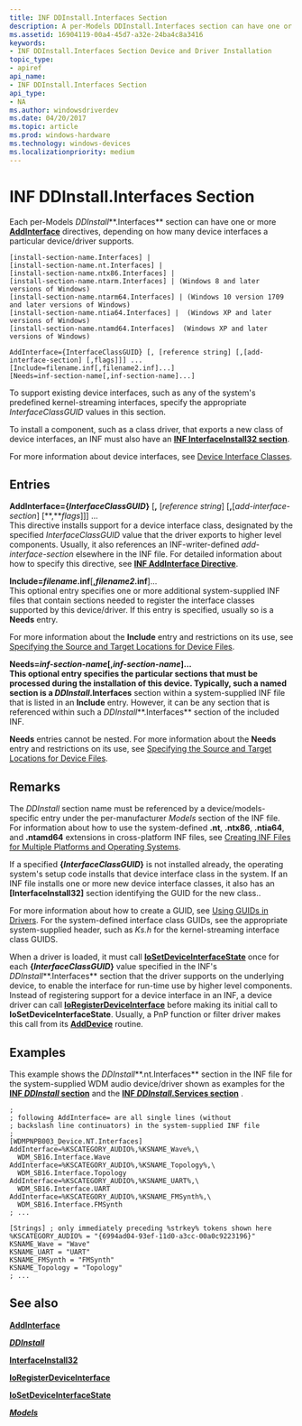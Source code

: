 ```yaml
---
title: INF DDInstall.Interfaces Section
description: A per-Models DDInstall.Interfaces section can have one or more AddInterface directives, depending on how many device interfaces a particular device/driver supports.
ms.assetid: 16904119-00a4-45d7-a32e-24ba4c8a3416
keywords:
- INF DDInstall.Interfaces Section Device and Driver Installation
topic_type:
- apiref
api_name:
- INF DDInstall.Interfaces Section
api_type:
- NA
ms.author: windowsdriverdev
ms.date: 04/20/2017
ms.topic: article
ms.prod: windows-hardware
ms.technology: windows-devices
ms.localizationpriority: medium
---
```


# INF DDInstall.Interfaces Section


Each per-Models *DDInstall***.Interfaces** section can have one or more [**AddInterface**](inf-addinterface-directive.md) directives, depending on how many device interfaces a particular device/driver supports.

```
[install-section-name.Interfaces] |
[install-section-name.nt.Interfaces] | 
[install-section-name.ntx86.Interfaces] |
[install-section-name.ntarm.Interfaces] | (Windows 8 and later versions of Windows)
[install-section-name.ntarm64.Interfaces] | (Windows 10 version 1709 and later versions of Windows)
[install-section-name.ntia64.Interfaces] |  (Windows XP and later versions of Windows)
[install-section-name.ntamd64.Interfaces]  (Windows XP and later versions of Windows)
 
AddInterface={InterfaceClassGUID} [, [reference string] [,[add-interface-section] [,flags]]] ...
[Include=filename.inf[,filename2.inf]...]
[Needs=inf-section-name[,inf-section-name]...] 
```

To support existing device interfaces, such as any of the system's predefined kernel-streaming interfaces, specify the appropriate *InterfaceClassGUID* values in this section.

To install a component, such as a class driver, that exports a new class of device interfaces, an INF must also have an [**INF InterfaceInstall32 section**](inf-interfaceinstall32-section.md).

For more information about device interfaces, see [Device Interface Classes](device-interface-classes.md).

## Entries


<a href="" id="addinterface--interfaceclassguid------reference-string-----add-interface-section----flags-------"></a>**AddInterface={***InterfaceClassGUID***}** \[**,** \[*reference string*\] \[**,**\[*add-interface-section*\] \[**,***flags*\]\]\] ...  
This directive installs support for a device interface class, designated by the specified *InterfaceClassGUID* value that the driver exports to higher level components. Usually, it also references an INF-writer-defined *add-interface-section* elsewhere in the INF file. For detailed information about how to specify this directive, see [**INF AddInterface Directive**](inf-addinterface-directive.md).

<a href="" id="include-filename-inf--filename2-inf----"></a>**Include=***filename***.inf**\[**,***filename2***.inf**\]...  
This optional entry specifies one or more additional system-supplied INF files that contain sections needed to register the interface classes supported by this device/driver. If this entry is specified, usually so is a **Needs** entry.

For more information about the **Include** entry and restrictions on its use, see [Specifying the Source and Target Locations for Device Files](specifying-the-source-and-target-locations-for-device-files.md).

<a href="" id="needs-inf-section-name--inf-section-name----"></a>**Needs=***inf-section-name*\[**,***inf-section-name*\]...  
This optional entry specifies the particular sections that must be processed during the installation of this device. Typically, such a named section is a *DDInstall***.Interfaces** section within a system-supplied INF file that is listed in an **Include** entry. However, it can be any section that is referenced within such a *DDInstall***.Interfaces** section of the included INF.

**Needs** entries cannot be nested. For more information about the **Needs** entry and restrictions on its use, see [Specifying the Source and Target Locations for Device Files](specifying-the-source-and-target-locations-for-device-files.md).

Remarks
-------

The *DDInstall* section name must be referenced by a device/models-specific entry under the per-manufacturer *Models* section of the INF file. For information about how to use the system-defined **.nt**, **.ntx86**, **.ntia64**, and **.ntamd64** extensions in cross-platform INF files, see [Creating INF Files for Multiple Platforms and Operating Systems](creating-inf-files-for-multiple-platforms-and-operating-systems.md).

If a specified **{***InterfaceClassGUID***}** is not installed already, the operating system's setup code installs that device interface class in the system. If an INF file installs one or more new device interface classes, it also has an **\[InterfaceInstall32\]** section identifying the GUID for the new class..

For more information about how to create a GUID, see [Using GUIDs in Drivers](https://msdn.microsoft.com/library/windows/hardware/ff565392). For the system-defined interface class GUIDs, see the appropriate system-supplied header, such as *Ks.h* for the kernel-streaming interface class GUIDS.

When a driver is loaded, it must call [**IoSetDeviceInterfaceState**](https://msdn.microsoft.com/library/windows/hardware/ff549700) once for each **{***InterfaceClassGUID***}** value specified in the INF's *DDInstall***.Interfaces** section that the driver supports on the underlying device, to enable the interface for run-time use by higher level components. Instead of registering support for a device interface in an INF, a device driver can call [**IoRegisterDeviceInterface**](https://msdn.microsoft.com/library/windows/hardware/ff549506) before making its initial call to **IoSetDeviceInterfaceState**. Usually, a PnP function or filter driver makes this call from its [**AddDevice**](https://msdn.microsoft.com/library/windows/hardware/ff540521) routine.

Examples
--------

This example shows the *DDInstall***.nt.Interfaces** section in the INF file for the system-supplied WDM audio device/driver shown as examples for the [**INF *DDInstall* section**](inf-ddinstall-section.md) and the [**INF *DDInstall*.Services section**](inf-ddinstall-services-section.md) .

```
;
; following AddInterface= are all single lines (without 
; backslash line continuators) in the system-supplied INF file
;
[WDMPNPB003_Device.NT.Interfaces]
AddInterface=%KSCATEGORY_AUDIO%,%KSNAME_Wave%,\
  WDM_SB16.Interface.Wave
AddInterface=%KSCATEGORY_AUDIO%,%KSNAME_Topology%,\
  WDM_SB16.Interface.Topology
AddInterface=%KSCATEGORY_AUDIO%,%KSNAME_UART%,\
  WDM_SB16.Interface.UART
AddInterface=%KSCATEGORY_AUDIO%,%KSNAME_FMSynth%,\
  WDM_SB16.Interface.FMSynth
; ...

[Strings] ; only immediately preceding %strkey% tokens shown here
%KSCATEGORY_AUDIO% = "{6994ad04-93ef-11d0-a3cc-00a0c9223196}"
KSNAME_Wave = "Wave"
KSNAME_UART = "UART"
KSNAME_FMSynth = "FMSynth" 
KSNAME_Topology = "Topology"
; ...
```

## See also


[**AddInterface**](inf-addinterface-directive.md)

[***DDInstall***](inf-ddinstall-section.md)

[**InterfaceInstall32**](inf-interfaceinstall32-section.md)

[**IoRegisterDeviceInterface**](https://msdn.microsoft.com/library/windows/hardware/ff549506)

[**IoSetDeviceInterfaceState**](https://msdn.microsoft.com/library/windows/hardware/ff549700)

[***Models***](inf-models-section.md)

 

 






